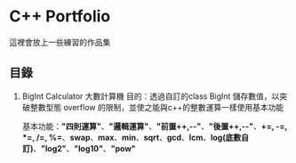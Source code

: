 # C++ Portfolio

這裡會放上一些練習的作品集

## 目錄
1. BigInt Calculator 大數計算機
   目的：透過自訂的class BigInt 儲存數值，以突破整數型態 overflow 的限制，並使之能與c++的整數運算一樣使用基本功能
   
   基本功能：**"四則運算"**、**"邏輯運算"**、**"前置++,--"**、**"後置++,--"**、**+=, -=, *=, /=, %=**、**swap**、**max**、**min**、**sqrt**、**gcd**、**lcm**、**log(底數自訂)**、**"log2"**、**"log10"**、**"pow"**

